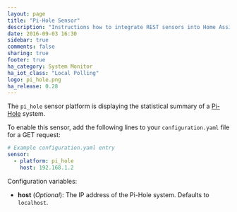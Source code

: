 ```yaml
---
layout: page
title: "Pi-Hole Sensor"
description: "Instructions how to integrate REST sensors into Home Assistant."
date: 2016-09-03 16:30
sidebar: true
comments: false
sharing: true
footer: true
ha_category: System Monitor
ha_iot_class: "Local Polling"
logo: pi_hole.png
ha_release: 0.28
---
```



The `pi_hole` sensor platform is displaying the statistical summary of a [Pi-Hole](https://pi-hole.net/) system.

To enable this sensor, add the following lines to your `configuration.yaml` file for a GET request:

```yaml
# Example configuration.yaml entry
sensor:
  - platform: pi_hole
    host: 192.168.1.2
```

Configuration variables:

- **host** (*Optional*): The IP address of the Pi-Hole system. Defaults to `localhost`.

